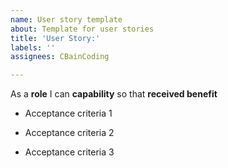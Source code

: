 ```yaml
---
name: User story template
about: Template for user stories
title: 'User Story:'
labels: ''
assignees: CBainCoding

---
```


As a **role** I can **capability** so that **received benefit**

- Acceptance criteria 1

- Acceptance criteria 2

- Acceptance criteria 3
